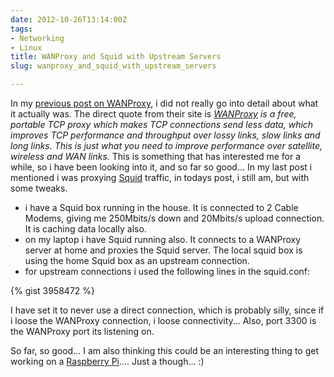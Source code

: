 ```yaml
---
date: 2012-10-26T13:14:00Z
tags:
- Networking
- Linux
title: WANProxy and Squid with Upstream Servers
slug: wanproxy_and_squid_with_upstream_servers

---
```

 

In my [previous post on WANProxy][1], i did not really go into detail about what it actually was. The direct quote from their site is *[WANProxy][2] is a free, portable TCP proxy which makes TCP connections send less data, which improves TCP performance and throughput over lossy links, slow links and long links. This is just what you need to improve performance over satellite, wireless and WAN links.* This is something that has interested me for a while, so i have been looking into it, and so far so good... In my last post i mentioned i was proxying [Squid][3] traffic, in todays post, i still am, but with some tweaks.

* i have a Squid box running in the house. It is connected to 2 Cable Modems, giving me 250Mbits/s down and 20Mbits/s upload connection. It is caching data locally also.
* on my laptop i have Squid running also. It connects to a WANProxy server at home and proxies the Squid server. The local squid box is using the home Squid box as an upstream connection.
* for upstream connections i used the following lines in the squid.conf:

{% gist 3958472 %}

I have set it to never use a direct connection, which is probably silly, since if i loose the WANProxy connection, i loose connectivity... Also, port 3300 is the WANProxy port its listening on. 

So far, so good... I am also thinking this could be an interesting thing to get working on a [Raspberry Pi][4].... Just a though... :)

[1]:http://tiernanotoole.ie/2012/10/24/building_wanproxy_on_ubuntu_12.04.html
[2]:http://www.wanproxy.org
[3]:http://www.squid-cache.org
[4]:http://www.raspberrypi.org